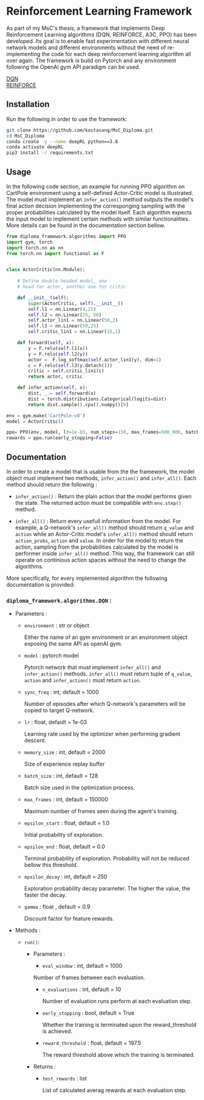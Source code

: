 # Reinforcement Learning Framework

As part of my MsC's thesis, a framework that implements Deep Reinforcement Learning algorithms (DQN, REINFORCE, A3C, PPO) has been developed. Its goal is to enable fast experimentation with different neural network models and different environments without the need of re-implementing the code for each deep reinforcement learning algorithm all over again. The framework is build on Pytorch and any environment following the OpenAI gym API paradigm can be used.

[DQN](###`diploma_framework.algorithms.DQN`)  
[REINFORCE](###diploma_framework.algorithms.Reinforce) 

## Installation 

Run the following in order to use the framework:

```bash
git clone https://github.com/kostasang/MsC_Diploma.git
cd MsC_Diploma
conda create -y --name deepRL python==3.8
conda activate deepRL
pip3 install -r requirements.txt
```

## Usage 

In the following code section, an example for running PPO algorithm on CartPole environment using a self-defined Actor-Critic model is illustrated. The model must implement an `infer_action()` method outputs the model's final action decision implementing the corresponging sampling with the proper probabilities calculated by the model itself. Each algorithm expects the input model to implement certain methods with similar functionalities. More details can be found in the documentation section bellow.

```python
from diploma_framework.algorithms import PPO
import gym, torch
import torch.nn as nn
from torch.nn import functional as F 


class ActorCritic(nn.Module):
    
    # Define double-headed model, one 
    # head for actor, another one for critic

    def __init__(self):
        super(ActorCritic, self).__init__()
        self.l1 = nn.Linear(4,25)
        self.l2 = nn.Linear(25, 50)
        self.actor_lin1 = nn.Linear(50,2)
        self.l3 = nn.Linear(50,25)
        self.critic_lin1 = nn.Linear(25,1)

    def forward(self, x):
        y = F.relu(self.l1(x))
        y = F.relu(self.l2(y))
        actor =  F.log_softmax(self.actor_lin1(y), dim=1)
        c = F.relu(self.l3(y.detach()))
        critic = self.critic_lin1(c)
        return actor, critic

    def infer_action(self, x):
        dist, _ = self.forward(x)
        dist = torch.distributions.Categorical(logits=dist)
        return dist.sample().cpu().numpy()[0]

env = gym.make('CartPole-v0')
model = ActorCritic()

ppo= PPO(env, model, lr=1e-03, num_steps=150, max_frames=500_000, batch_size=4)
rewards = ppo.run(early_stopping=False)
```

## Documentation

In order to create a model that is usable from the the framework, the model object must implement two methods, `infer_action()` and `infer_all()`. Each method should return the following :

* `infer_action()` : Return the plain action that the model performs given the state. The returned action must be compatible with `env.step()` method.

* `infer_all()` : Return every usefull information from the model. For example, a Q-network's `infer_all()` method should return `q_value` and `action` while an Actor-Critic model's `infer_all()` method should return `action_probs`, `action` and `value`. In order for the model to return the action, sampling from the probabilities calculated by the model is performer inside `infer_all()` method. This way, the framework can still operate on continious action spaces without the need to change the algorithms.

More specifically, for every implemented algorithm the following documentation is provided:



### `diploma_framework.algorithms.DQN` :
    
* Parameters :

    * `environment` : str or object 

        Either the name of an gym environment or an environment object exposing the same API as openAI gym.
    
    * `model` : pytorch model

        Pytorch network that must implement `infer_all()` and `infer_action()` methods. `infer_all()` must return tuple of `q_value`, `action` and `infer_action()` must return `action`.

    * `sync_freq` : int, default = 1000

        Number of episodes after which Q-network's parameters will be copied to target Q-network.

    * `lr` : float, default = 1e-03 

        Learning rate used by the optimizer when performing gradient descent.

    * `memory_size` : int, default = 2000

        Size of experience replay buffer
    
    * `batch_size` : int, default = 128

        Batch size used in the optimization process.

    * `max_frames` : int, default = 150000

        Maximum number of frames seen during the agent's training.
    
    * `epsilon_start` : float, default = 1.0

        Initial probability of exploration.

    * `epsilon_end` : float, default = 0.0

        Terminal probability of exploration. Probability will not be reduced bellow this threshold.

    * `epsilon_decay` : int, default = 250

        Exploration probability decay parameter. The higher the value, the faster the decay.

    * `gamma` : float , default = 0.9

        Discount factor for feature rewards.

* Methods : 

    * `run()`: 

        * Parameters :
        
            - `eval_window` : int, default = 1000

            Number of frames between each evaluation.

            - `n_evaluations` : int, default = 10

                Number of evaluation runs perform at each evaluation step. 

            - `early_stopping` : bool, default = True

                Whether the training is terminated upon the reward_threshold is achieved.

            - `reward_threshold` : float, default = 197.5

                The reward threshold above which the training is terminated.
        
        * Returns :

            - `test_rewards` : list 

                List of calculated averag rewards at each evaluation step.


